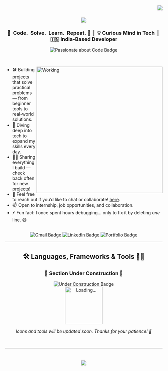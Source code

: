 <!-- Visitor Badge -->
<img align="right" src="https://visitor-badge.laobi.icu/badge?page_id=SekharUppuluri.SekharUppuluri" />

<!-- Animated Typing Header with Orange Color -->
<h1 align="center">
  <img src="https://readme-typing-svg.herokuapp.com/?font=Righteous&size=35&center=true&vCenter=true&width=750&height=70&duration=4000&color=FF5733&lines=Hi+There!+👋;+I'm+Sekhar+Uppuluri!;+Aspiring+Developer+from+India+;+Welcome+to+My+GitHub+Profile!" />
</h1>

<!-- Static Tagline -->
<h3 align="center">
🎯&nbsp; Code.&nbsp; Solve.&nbsp; Learn.&nbsp; Repeat. 🔁 &nbsp;|&nbsp; 💡 Curious Mind in Tech &nbsp;|&nbsp; 🇮🇳 India-Based Developer
</h3>

<!-- Badge -->
<p align="center">
  <img src="https://img.shields.io/badge/Passionate%20about-Code-FF5733?style=for-the-badge&logo=visualstudio&logoColor=white" alt="Passionate about Code Badge"/>
</p>

<br/>

<div>
  <img align="right" alt="Working" width="403" src="https://user-images.githubusercontent.com/55389276/140866485-8fb1c876-9a8f-4d6a-98dc-08c4981eaf70.gif">
    <!-- 
      <p align="left">
        <a href="https://twitter.com/gvfghk" target="blank">
          <img src="https://img.shields.io/twitter/follow/gvfghk?logo=twitter&style=for-the-badge" alt="twitter" />
        </a>
      </p>
  -->

- 🛠️ Building projects that solve practical problems — from beginner tools to real-world solutions.  
- 🌱 Diving deep into tech to expand my skills every day.  
- 👨‍💻 Sharing everything I build — check back often for new projects!  
- 💬 Feel free to reach out if you’d like to chat or collaborate! [here](https://github.com/SekharUppuluri/SekharUppuluri/issues).  
- 📫 Open to internship, job opportunities, and collaboration.  
- ⚡ Fun fact: I once spent hours debugging... only to fix it by deleting *one* line. 😅
  


</div>

<br/>

<!-- Contact Buttons -->
<div align="center"> 
  <a href="mailto:sekharuppuluri3@gmail.com">
    <img src="https://img.shields.io/badge/Gmail-333333?style=for-the-badge&logo=gmail&logoColor=red" alt="Gmail Badge" />
  </a>
  <a href="https://www.linkedin.com/in/chandrasekharuppuluri/" target="_blank" rel="noopener noreferrer">
    <img src="https://img.shields.io/badge/LinkedIn-0077B5?style=for-the-badge&logo=linkedin&logoColor=white" alt="LinkedIn Badge" />
  </a>
  <a href="https://comingsoon.github.io" target="_blank" rel="noopener noreferrer">
     <img src="https://img.shields.io/badge/Portfolio-FF5722?style=for-the-badge&logo=todoist&logoColor=white" alt="Portfolio Badge" /> 
  </a>
</div>

<hr/>

<!-- Tools Section -->
<h2 align="center">🛠️ Languages, Frameworks & Tools 🧑‍🏭</h2>

<div align="center">

<h3>🚧 Section Under Construction 🚧</h3>

<img src="https://img.shields.io/badge/status-under--construction-FF5733?style=for-the-badge&logo=clock&logoColor=white" alt="Under Construction Badge" />

<br/>

<img src="https://media.giphy.com/media/xTkcEQACH24SMPxIQg/giphy.gif" alt="Loading..." width="120" />

<br/>

<em>Icons and tools will be updated soon. Thanks for your patience! 🙏</em>

<!-- Future icons can go here -->
<!--
<img src="./Icons/python-icon.png" alt="Python" width="50" height="50" />
-->
<!-- 
    <img src="./Icons/html.png" alt="HTML" width="100" height="100" />
    <img src="./Icons/css.png" alt="CSS" width="100" height="100" />
    <img src="./Icons/js.png" alt="JavaScript" width="100" height="100" /> 
    <img src="./Icons/nodejs.png" alt="Node.js" width="100" height="100" />
    <img src="./assets/git.png" alt="Git" width="100" height="100" />
    <img src="./assets/docker.png" alt="Docker" width="100" height="100" />
--> 
<!--
   <img src="./Icons/python-icon.png" alt="Python" width="50" height="50" />&nbsp;&nbsp;
    <img src="./Icons/visual-studio-code-icon.png" alt="VS Code" width="50" height="50" />&nbsp;&nbsp;
    <img src="./Icons/mysql-icon.png" alt="MySQL" width="50" height="50" />&nbsp;&nbsp;
    <img src="./Icons/postgresql-icon.png" alt="postgresql" width="50" height="50" />&nbsp;&nbsp;
    <img src="./Icons/power-bi-icon.png" alt="Power BI" width="50" height="50" />&nbsp;&nbsp;
    <img src="./Icons/microsoft-excel-icon.png" alt="Excel" width="50" height="50" />&nbsp;&nbsp;
    <img src="./Icons/tableau-icon.png" alt="Tableau" width="50" height="50" />
-->
</div>

<br/>
<hr/>

<!-- Footer Message -->
<div align="center">
  <h1>
    <img src="https://readme-typing-svg.herokuapp.com/?font=Righteous&size=35&center=true&vCenter=true&width=800&height=70&duration=4000&color=FF5733&lines=Thank+You+for+visiting+my+GitHub+Profile!+🎉;+Looking+forward+to+potential+collaborations!+🤝;+Have+a+great+day!+😊" />
  </h1>
</div>

